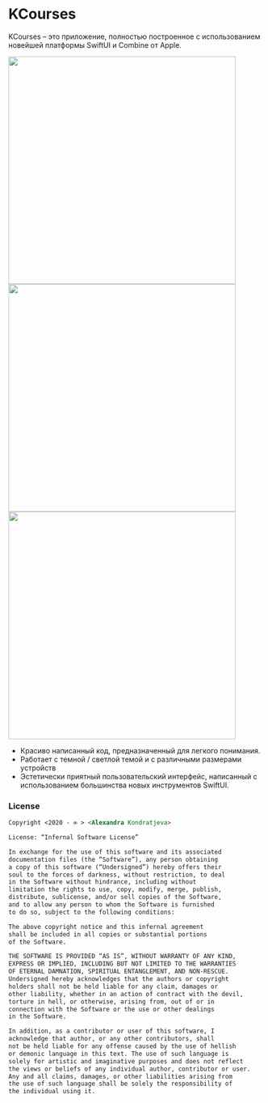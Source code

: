 # KCourses

KCourses – это приложение, полностью построенное с использованием новейшей платформы SwiftUI и Combine от Apple.

<img src="https://github.com/VestaCute/KCourses/blob/main/Снимок%20экрана%202020-12-20%20в%2009.55.43.png" height=450><img src="https://github.com/VestaCute/KCourses/blob/main/Снимок%20экрана%202020-12-20%20в%2009.35.58.png" height=450><img src="https://github.com/VestaCute/KCourses/blob/main/Снимок%20экрана%202020-12-20%20в%2009.36.09.png" height=450>


- Красиво написанный код,  предназначенный для легкого понимания.
- Работает с темной / светлой темой и с различными размерами устройств
- Эстетически приятный пользовательский интерфейс, написанный с использованием большинства новых инструментов SwiftUI.

### License

```md
Copyright <2020 - ∞ > <Alexandra Kondratjeva>

License: “Infernal Software License”

In exchange for the use of this software and its associated 
documentation files (the “Software”), any person obtaining 
a copy of this software (“Undersigned”) hereby offers their 
soul to the forces of darkness, without restriction, to deal 
in the Software without hindrance, including without 
limitation the rights to use, copy, modify, merge, publish, 
distribute, sublicense, and/or sell copies of the Software, 
and to allow any person to whom the Software is furnished 
to do so, subject to the following conditions:

The above copyright notice and this infernal agreement 
shall be included in all copies or substantial portions 
of the Software.

THE SOFTWARE IS PROVIDED “AS IS”, WITHOUT WARRANTY OF ANY KIND, 
EXPRESS OR IMPLIED, INCLUDING BUT NOT LIMITED TO THE WARRANTIES 
OF ETERNAL DAMNATION, SPIRITUAL ENTANGLEMENT, AND NON-RESCUE. 
Undersigned hereby acknowledges that the authors or copyright 
holders shall not be held liable for any claim, damages or 
other liability, whether in an action of contract with the devil, 
torture in hell, or otherwise, arising from, out of or in 
connection with the Software or the use or other dealings 
in the Software.

In addition, as a contributor or user of this software, I 
acknowledge that author, or any other contributors, shall 
not be held liable for any offense caused by the use of hellish 
or demonic language in this text. The use of such language is 
solely for artistic and imaginative purposes and does not reflect 
the views or beliefs of any individual author, contributor or user. 
Any and all claims, damages, or other liabilities arising from 
the use of such language shall be solely the responsibility of 
the individual using it.
```
